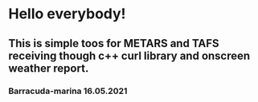 # Hello everybody!
## This is simple toos for METARS and TAFS receiving though c++ curl library and onscreen weather report.
### Barracuda-marina 16.05.2021
